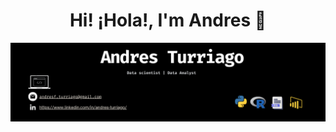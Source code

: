 <div align="center">
<h1 align="center"> Hi! ¡Hola!, I'm Andres 👋</h1>
</div>
<img src="https://github.com/andresturriago/andresturriago/blob/main/img/Banner%20Linkedin%20-%20Andres%20Turriago.png">
